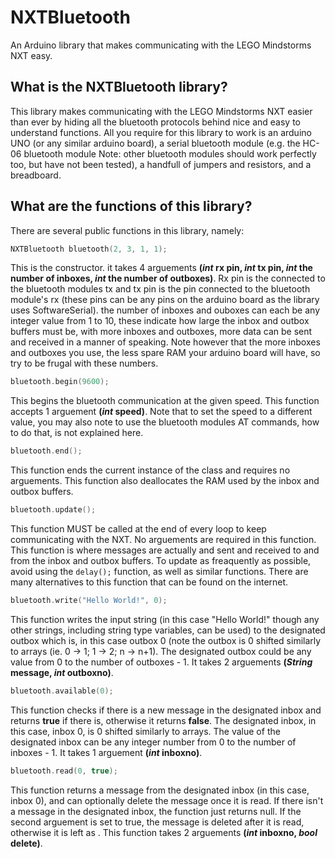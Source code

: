 # NXTBluetooth
An Arduino library that makes communicating with the LEGO Mindstorms NXT easy.

## What is the NXTBluetooth library?

This library makes communicating with the LEGO Mindstorms NXT easier than ever by hiding all the bluetooth protocols behind nice and easy to understand functions. All you require for this library to work is an arduino UNO (or any similar arduino board), a serial bluetooth module (e.g. the HC-06 bluetooth module Note: other bluetooth modules should work perfectly too, but have not been tested), a handfull of jumpers and resistors, and a breadboard.

## What are the functions of this library?

There are several public functions in this library, namely:

``` C++
NXTBluetooth bluetooth(2, 3, 1, 1);
```

This is the constructor. it takes 4 arguements **(_int_ rx pin, _int_ tx pin, _int_ the number of inboxes, _int_ the number of outboxes)**. Rx pin is the connected to the bluetooth modules tx and tx pin is the pin connected to the bluetooth module's rx (these pins can be any pins on the arduino board as the library uses SoftwareSerial). the number of inboxes and ouboxes can each be any integer value from 1 to 10, these indicate how large the inbox and outbox buffers must be, with more inboxes and outboxes, more data can be sent and received in a manner of speaking. Note however that the more inboxes and outboxes you use, the less spare RAM your arduino board will have, so try to be frugal with these numbers.

``` C++
bluetooth.begin(9600);
```

This begins the bluetooth communication at the given speed. This function accepts 1 arguement **(_int_ speed)**. Note that to set the speed to a different value, you may also note to use the bluetooth modules AT commands, how to do that, is not explained here.

``` C++
bluetooth.end();
```
This function ends the current instance of the class and requires no arguements. This function also deallocates the RAM used by the inbox and outbox buffers.

``` C++
bluetooth.update();
```

This function MUST be called at the end of every loop to keep communicating with the NXT. No arguements are required in this function. This function is where messages are actually and sent and received to and from the inbox and outbox buffers. To update as freaquently as possible, avoid using the `delay();` function, as well as similar functions. There are many alternatives to this function that can be found on the internet.

``` C++
bluetooth.write("Hello World!", 0);
```

This function writes the input string (in this case "Hello World!" though any other strings, including string type variables, can be used) to the designated outbox which is, in this case outbox 0 (note the outbox is 0 shifted similarly to arrays (ie. 0 -> 1; 1 -> 2; n -> n+1). The designated outbox could be any value from 0 to the number of outboxes - 1. It takes 2 arguements **(_String_ message, _int_ outboxno)**.

``` C++
bluetooth.available(0);
```

This function checks if there is a new message in the designated inbox and returns **true** if there is, otherwise it returns **false**. The designated inbox, in this case, inbox 0, is 0 shifted similarly to arrays. The value of the designated inbox can be any integer number from 0 to the number of inboxes - 1. It takes 1 arguement **(_int_ inboxno)**.

``` C++
bluetooth.read(0, true);
```

This function returns a message from the designated inbox (in this case, inbox 0), and can optionally delete the message once it is read. If there isn't a message in the designated inbox, the function just returns null. If the second arguement is set to true, the message is deleted after it is read, otherwise it is left as . This function takes 2 arguements **(_int_ inboxno, _bool_ delete)**.
